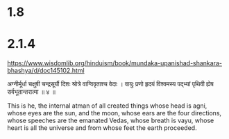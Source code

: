 # 1.8
# 2.1.4
https://www.wisdomlib.org/hinduism/book/mundaka-upanishad-shankara-bhashya/d/doc145102.html


अग्नीर्मूर्धा चक्षुषी चन्द्रसूर्यौ दिशः श्रोत्रे वाग्विवृताश्च वेदाः ।
वायुः प्रणो हृदयं विश्वमस्य पद्भ्यां पृथिवी ह्येष सर्वभूतान्तरात्मा ॥ ४ ॥

This is he, the internal atman of all created things whose head is agni, whose eyes are the sun, and the moon, whose ears are the four directions, whose speeches are the emanated Vedas, whose breath is vayu, whose heart is all the universe and from whose feet the earth proceeded.